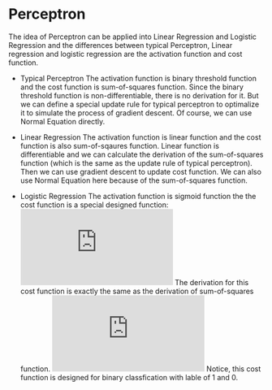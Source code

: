 <script type="text/javascript" src="http://cdn.mathjax.org/mathjax/latest/MathJax.js?config=default"></script>
# Perceptron

The idea of Perceptron can be applied into Linear Regression and Logistic Regression and the differences between typical Perceptron, Linear regression and logistic regression are the activation function and cost function.

* Typical Perceptron
 The activation function is binary threshold function and the cost function is sum-of-squares function. Since the binary threshold function is non-differentiable, there is no derivation for it. But we can define a special update rule for typical perceptron to optimalize it to simulate the process of gradient descent. Of course, we can use Normal Equation directly.

* Linear Regression
 The activation function is linear function and the cost function is also sum-of-sqaures function. Linear function is differentiable and we can calculate the derivation of the sum-of-squares function (which is the same as the update rule of typical perceptron). Then we can use gradient descent to update cost function. We can also use Normal Equation here because of the sum-of-squares function.

* Logistic Regression
 The activation function is sigmoid function the the cost function is a special designed function: ![equation](http://www.sciweavers.org/tex2img.php?eq=J%28%5Ctheta%29%20%3D%20%5Cfrac%7B1%7D%7Bm%7D%20%5Csum_%7Bi%3D1%7D%5Em%20%5B-y%5E%7B%28i%29%7Dlog%28h_%7B%5Ctheta%7D%28x%5E%7B%28i%29%7D%29%29-%281-y%5E%7B%28i%29%7D%29log%281-h_%7B%5Ctheta%7D%28x%5E%7B%28i%29%7D%29%29%5D&bc=White&fc=Black&im=jpg&fs=12&ff=arev&edit=0)
 The derivation for this cost function is exactly the same as the derivation of sum-of-squares function. ![equation](http://www.sciweavers.org/tex2img.php?eq=%5Cfrac%7B%5Cpartial%20J%28%5Ctheta%29%7D%7B%5Cpartial%20%5Ctheta_j%7D%3D%5Cfrac%7B1%7D%7Bm%7D%5Csum_%7Bi%3D1%7D%5E%7Bm%7D%20%28h_%7B%5Ctheta%7D%28x%5E%7B%28i%29%7D%29-y%5E%7B%28i%29%7D%29x_j%5E%7B%28i%29%7D&bc=White&fc=Black&im=jpg&fs=12&ff=arev&edit=0)
 Notice, this cost function is designed for binary classfication with lable of 1 and 0.  

